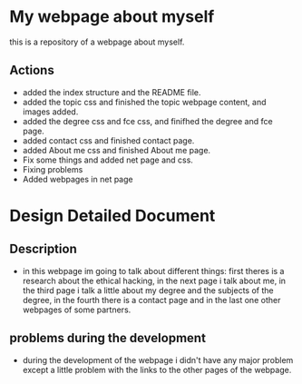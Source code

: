 # My webpage about myself

this is a repository of a webpage about myself.

## Actions

- added the index structure and the README file.
- added the topic css and finished the topic webpage content, and images added.
- added the degree css and fce css, and finifhed the degree and fce page.
- added contact css and finished contact page.
- added About me css and finished About me page.
- Fix some things and added net page and css.
- Fixing problems
- Added webpages in net page

# Design Detailed Document

## Description
- in this webpage im going to talk about different things: first theres is a research about the ethical hacking, in the next page i talk about me, in the third page i talk a little about my degree and the subjects of the degree, in the fourth there is a contact page and in the last one other webpages of some partners.

## problems during the development

- during the development of the webpage i didn't have any major problem except a little problem with the links to the other pages of the webpage.


